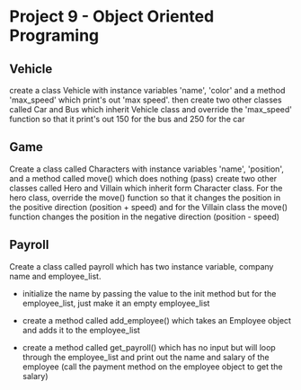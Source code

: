 # Project 9 - Object Oriented Programing

## Vehicle
create a class Vehicle with instance variables 'name', 'color' and a method 'max_speed' which print's out 'max speed'.
then create two other classes called Car and Bus which inherit Vehicle class and override the 'max_speed' function so that it print's out 150 for the bus and 250 for the car


## Game
Create a class called Characters with instance variables 'name', 'position', and a method called move() which does nothing (pass)
create two other classes called Hero and Villain which inherit form Character class. For the hero class, override the move() function so that it changes the position in the positive direction (position + speed) and for the Villain class the move() function changes the position in the negative direction (position - speed)

## Payroll
Create a class called payroll which has two instance variable, company name and employee_list.
- initialize the name by passing the value to the init method but for the employee_list, just make it an empty employee_list

- create a method called add_employee() which takes an Employee object and adds it to the employee_list

- create a method called get_payroll() which has no input but will loop through the employee_list and print out the name and salary of the employee (call the payment method on the employee object to get the salary)
